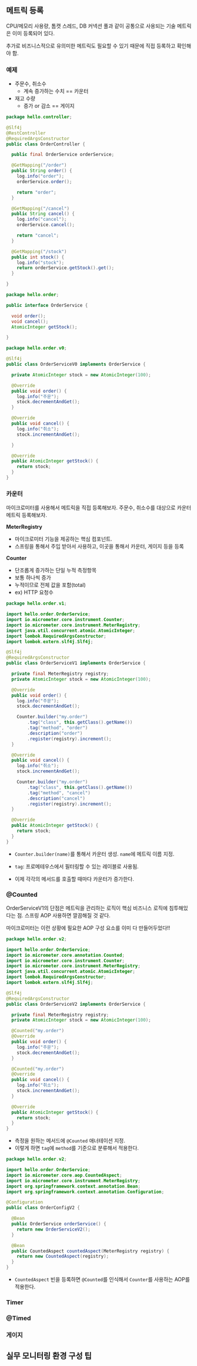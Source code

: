 ## 메트릭 등록

CPU/메모리 사용량, 톰캣 스레드, DB 커넥션 풀과 같이 공통으로 사용되는 기술 메트릭은 이미 등록되어 있다.

추가로 비즈니스적으로 유의미한 메트릭도 필요할 수 있기 때문에 직접 등록하고 확인해야 함.



### 예제

- 주문수, 취소수
  - 계속 증가하는 수치 == 카운터
- 재고 수량
  - 증가 or 감소 == 게이지



```java
package hello.controller;

@Slf4j
@RestController
@RequiredArgsConstructor
public class OrderController {

  public final OrderService orderService;

  @GetMapping("/order")
  public String order() {
    log.info("order");
    orderService.order();

    return "order";
  }

  @GetMapping("/cancel")
  public String cancel() {
    log.info("cancel");
    orderService.cancel();

    return "cancel";
  }

  @GetMapping("/stock")
  public int stock() {
    log.info("stock");
    return orderService.getStock().get();
  }

}
```



```java
package hello.order;

public interface OrderService {

  void order();
  void cancel();
  AtomicInteger getStock();

}
```



```java
package hello.order.v0;

@Slf4j
public class OrderServiceV0 implements OrderService {

  private AtomicInteger stock = new AtomicInteger(100);

  @Override
  public void order() {
    log.info("주문");
    stock.decrementAndGet();
  }

  @Override
  public void cancel() {
    log.info("취소");
    stock.incrementAndGet();

  }

  @Override
  public AtomicInteger getStock() {
    return stock;
  }
}
```



### 카운터

마이크로미터를 사용해서 메트릭을 직접 등록해보자. 주문수, 취소수를 대상으로 카운터 메트릭 등록해보자.



**MeterRegistry**

- 마이크로미터 기능을 제공하는 핵심 컴포넌트.
- 스프링을 통해서 주입 받아서 사용하고, 이곳을 통해서 카운터, 게이지 등을 등록



**Counter**

- 단조롭게 증가하는 단일 누적 측정항목
- 보통 하나씩 증가
- 누적이므로 전체 값을 포함(total)
- ex) HTTP 요청수



```java
package hello.order.v1;

import hello.order.OrderService;
import io.micrometer.core.instrument.Counter;
import io.micrometer.core.instrument.MeterRegistry;
import java.util.concurrent.atomic.AtomicInteger;
import lombok.RequiredArgsConstructor;
import lombok.extern.slf4j.Slf4j;

@Slf4j
@RequiredArgsConstructor
public class OrderServiceV1 implements OrderService {

  private final MeterRegistry registry;
  private AtomicInteger stock = new AtomicInteger(100);

  @Override
  public void order() {
    log.info("주문");
    stock.decrementAndGet();

    Counter.builder("my.order")
        .tag("class", this.getClass().getName())
        .tag("method", "order")
        .description("order")
        .register(registry).increment();
  }

  @Override
  public void cancel() {
    log.info("취소");
    stock.incrementAndGet();

    Counter.builder("my.order")
        .tag("class", this.getClass().getName())
        .tag("method", "cancel")
        .description("cancel")
        .register(registry).increment();
  }

  @Override
  public AtomicInteger getStock() {
    return stock;
  }
}
```

- `Counter.builder(name)`를 통해서 카운터 생성. `name`에 메트릭 이름 지정.
- `tag`: 프로메테우스에서 필터링할 수 있는 레이블로 사용됨.

- 이제 각각의 메서드를 호출할 때마다 카운터가 증가한다.







### @Counted

OrderServiceV1의 단점은 메트릭을 관리하는 로직이 핵심 비즈니스 로직에 침투해있다는 점. 스프링 AOP 사용하면 깔끔해질 것 같다.

마이크로미터는 이런 상황에 필요한 AOP 구성 요소를 이미 다 만들어두었다!!



```java
package hello.order.v2;

import hello.order.OrderService;
import io.micrometer.core.annotation.Counted;
import io.micrometer.core.instrument.Counter;
import io.micrometer.core.instrument.MeterRegistry;
import java.util.concurrent.atomic.AtomicInteger;
import lombok.RequiredArgsConstructor;
import lombok.extern.slf4j.Slf4j;

@Slf4j
@RequiredArgsConstructor
public class OrderServiceV2 implements OrderService {

  private final MeterRegistry registry;
  private AtomicInteger stock = new AtomicInteger(100);

  @Counted("my.order")
  @Override
  public void order() {
    log.info("주문");
    stock.decrementAndGet();
  }

  @Counted("my.order")
  @Override
  public void cancel() {
    log.info("취소");
    stock.incrementAndGet();
  }

  @Override
  public AtomicInteger getStock() {
    return stock;
  }
}
```

- 측정을 원하는 메서드에 `@Counted` 애너테이션 지정.
- 이렇게 하면 `tag`에 `method`를 기준으로 분류해서 적용한다.



```java
package hello.order.v2;

import hello.order.OrderService;
import io.micrometer.core.aop.CountedAspect;
import io.micrometer.core.instrument.MeterRegistry;
import org.springframework.context.annotation.Bean;
import org.springframework.context.annotation.Configuration;

@Configuration
public class OrderConfigV2 {

  @Bean
  public OrderService orderService() {
    return new OrderServiceV2();
  }

  @Bean
  public CountedAspect countedAspect(MeterRegistry registry) {
    return new CountedAspect(registry);
  }
}
```

- `CountedAspect` 빈을 등록하면 `@Counted`를 인식해서 `Counter`를 사용하는 AOP를 적용한다.



### Timer





### @Timed





### 게이지





## 실무 모니터링 환경 구성 팁